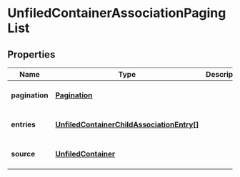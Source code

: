 # UnfiledContainerAssociationPagingList

## Properties
Name | Type | Description | Notes
------------ | ------------- | ------------- | -------------
**pagination** | [**Pagination**](Pagination.md) |  | [optional] [default to null]
**entries** | [**UnfiledContainerChildAssociationEntry[]**](UnfiledContainerChildAssociationEntry.md) |  | [optional] [default to null]
**source** | [**UnfiledContainer**](UnfiledContainer.md) |  | [optional] [default to null]


